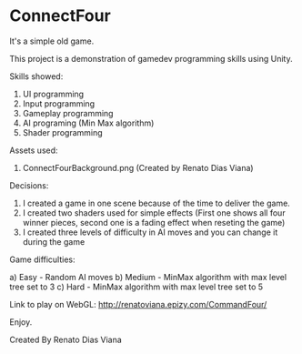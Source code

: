 # ConnectFour

It's a simple old game.

This project is a demonstration of gamedev programming skills using Unity. 

Skills showed:

1) UI programming
2) Input programming
3) Gameplay programming
4) AI programing (Min Max algorithm)
5) Shader programming

Assets used:

1) ConnectFourBackground.png (Created by Renato Dias Viana)

Decisions:

1) I created a game in one scene because of the time to deliver the game.
2) I created two shaders used for simple effects (First one shows all four winner pieces, second one is a fading effect when reseting the game)
3) I created three levels of difficulty in AI moves and you can change it during the game

Game difficulties:

a) Easy - Random AI moves
b) Medium - MinMax algorithm with max level tree set to 3
c) Hard - MinMax algorithm with max level tree set to 5

Link  to play on WebGL:
http://renatoviana.epizy.com/CommandFour/

Enjoy.

Created By Renato Dias Viana
